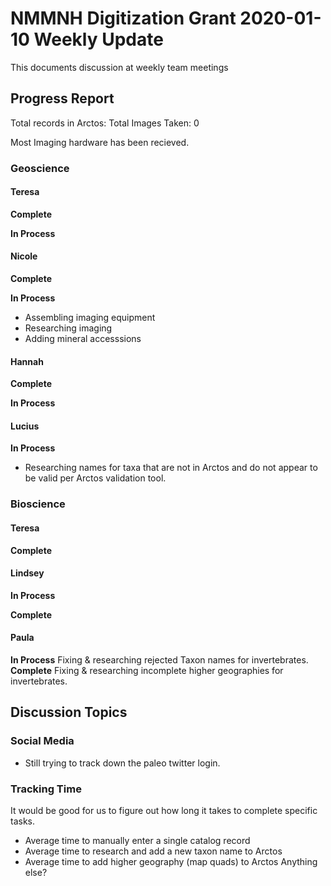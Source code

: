 # NMMNH Digitization Grant 2020-01-10 Weekly Update

This documents discussion at weekly team meetings

## Progress Report

Total records in Arctos: 
Total Images Taken: 0

Most Imaging hardware has been recieved.

### Geoscience
#### Teresa
**Complete**
 
**In Process**
 
#### Nicole
**Complete**
 
 **In Process**
- Assembling imaging equipment
- Researching imaging
- Adding mineral accesssions

#### Hannah
**Complete**
 
**In Process**
 
#### Lucius
**In Process**
  - Researching names for taxa that are not in Arctos and do not appear to be valid per Arctos validation tool.
 
### Bioscience
#### Teresa
**Complete**
 
#### Lindsey
**In Process**
 
**Complete**
 
#### Paula
**In Process**
 Fixing & researching rejected Taxon names for invertebrates.
 **Complete**
 Fixing & researching incomplete higher geographies for invertebrates.
## Discussion Topics

### Social Media
- Still trying to track down the paleo twitter login.
 
### Tracking Time
It would be good for us to figure out how long it takes to complete specific tasks.
 - Average time to manually enter a single catalog record
 - Average time to research and add a new taxon name to Arctos
 - Average time to add higher geography (map quads) to Arctos
Anything else?

